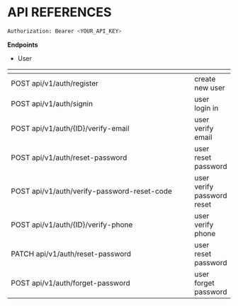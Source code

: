 # API REFERENCES

```bash
Authorization: Bearer <YOUR_API_KEY>
```

**Endpoints**

* User

<table><thead><tr><th width="410"></th><th></th></tr></thead><tbody><tr><td>POST api/v1/auth/register</td><td>create new user</td></tr><tr><td>POST api/v1/auth/signin</td><td>user login in</td></tr><tr><td>POST api/v1/auth/{ID}/verify-email</td><td>user verify email</td></tr><tr><td>POST api/v1/auth/reset-password</td><td>user reset password</td></tr><tr><td>POST api/v1/auth/verify-password-reset-code</td><td>user verify password reset</td></tr><tr><td>POST api/v1/auth/{ID}/verify-phone</td><td>user verify phone</td></tr><tr><td>PATCH api/v1/auth/reset-password</td><td>user reset password </td></tr><tr><td>POST api/v1/auth/forget-password</td><td>user forget password</td></tr></tbody></table>



